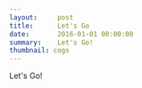 ```yaml
---
layout:     post
title:      Let's Go
date:       2016-01-01 00:00:00
summary:    Let's Go!
thumbnail: cogs
---
```


Let's Go!
